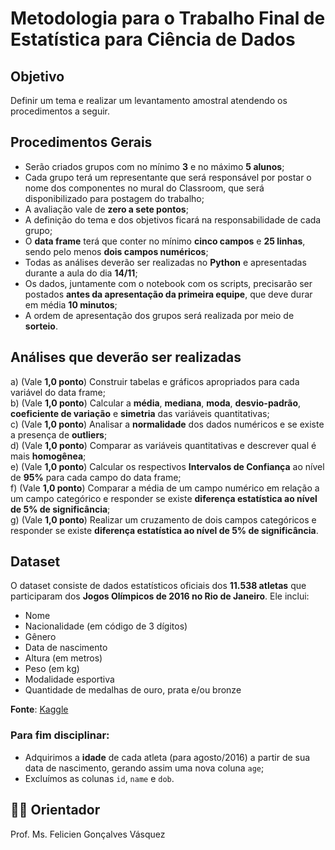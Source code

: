 # Metodologia para o Trabalho Final de Estatística para Ciência de Dados

## Objetivo

Definir um tema e realizar um levantamento amostral atendendo os procedimentos a seguir.

## Procedimentos Gerais

- Serão criados grupos com no mínimo **3** e no máximo **5 alunos**;
- Cada grupo terá um representante que será responsável por postar o nome dos componentes no mural do Classroom, que será disponibilizado para postagem do trabalho;
- A avaliação vale de **zero a sete pontos**;
- A definição do tema e dos objetivos ficará na responsabilidade de cada grupo;
- O **data frame** terá que conter no mínimo **cinco campos** e **25 linhas**, sendo pelo menos **dois campos numéricos**;
- Todas as análises deverão ser realizadas no **Python** e apresentadas durante a aula do dia **14/11**;
- Os dados, juntamente com o notebook com os scripts, precisarão ser postados **antes da apresentação da primeira equipe**, que deve durar em média **10 minutos**;
- A ordem de apresentação dos grupos será realizada por meio de **sorteio**.

## Análises que deverão ser realizadas

a) (Vale **1,0 ponto**) Construir tabelas e gráficos apropriados para cada variável do data frame;  
b) (Vale **1,0 ponto**) Calcular a **média**, **mediana**, **moda**, **desvio-padrão**, **coeficiente de variação** e **simetria** das variáveis quantitativas;  
c) (Vale **1,0 ponto**) Analisar a **normalidade** dos dados numéricos e se existe a presença de **outliers**;  
d) (Vale **1,0 ponto**) Comparar as variáveis quantitativas e descrever qual é mais **homogênea**;  
e) (Vale **1,0 ponto**) Calcular os respectivos **Intervalos de Confiança** ao nível de **95%** para cada campo do data frame;  
f) (Vale **1,0 ponto**) Comparar a média de um campo numérico em relação a um campo categórico e responder se existe **diferença estatística ao nível de 5% de significância**;  
g) (Vale **1,0 ponto**) Realizar um cruzamento de dois campos categóricos e responder se existe **diferença estatística ao nível de 5% de significância**.

## Dataset

O dataset consiste de dados estatísticos oficiais dos **11.538 atletas** que participaram dos **Jogos Olímpicos de 2016 no Rio de Janeiro**. Ele inclui:

- Nome  
- Nacionalidade (em código de 3 dígitos)  
- Gênero  
- Data de nascimento  
- Altura (em metros)  
- Peso (em kg)  
- Modalidade esportiva  
- Quantidade de medalhas de ouro, prata e/ou bronze  

**Fonte**: [Kaggle](https://www.google.com/url?q=https%3A%2F%2Fwww.kaggle.com%2Frio2016%2Folympic-games%2F)

### Para fim disciplinar:

- Adquirimos a **idade** de cada atleta (para agosto/2016) a partir de sua data de nascimento, gerando assim uma nova coluna `age`;  
- Excluímos as colunas `id`, `name` e `dob`.

## 👨‍🏫 Orientador

Prof. Ms. Felicien Gonçalves Vásquez
